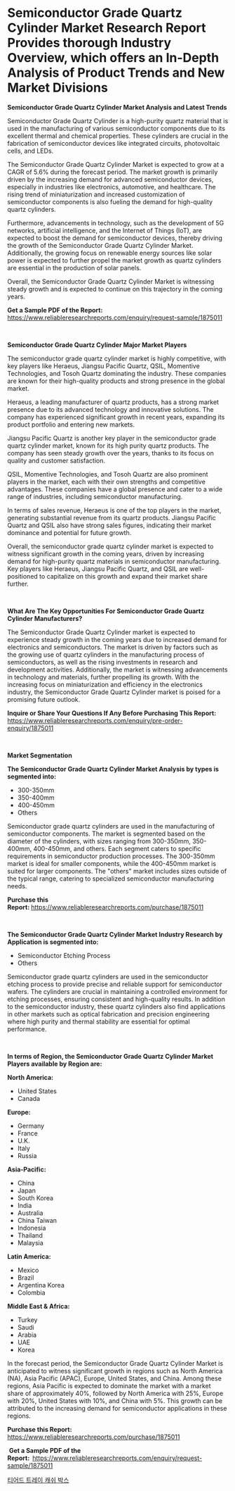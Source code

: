 <p><h1>Semiconductor Grade Quartz Cylinder Market Research Report Provides thorough Industry Overview, which offers an In-Depth Analysis of Product Trends and New Market Divisions</h1></p><p><strong>Semiconductor Grade Quartz Cylinder Market Analysis and Latest Trends</strong></p>
<p><p>Semiconductor Grade Quartz Cylinder is a high-purity quartz material that is used in the manufacturing of various semiconductor components due to its excellent thermal and chemical properties. These cylinders are crucial in the fabrication of semiconductor devices like integrated circuits, photovoltaic cells, and LEDs.</p><p>The Semiconductor Grade Quartz Cylinder Market is expected to grow at a CAGR of 5.6% during the forecast period. The market growth is primarily driven by the increasing demand for advanced semiconductor devices, especially in industries like electronics, automotive, and healthcare. The rising trend of miniaturization and increased customization of semiconductor components is also fueling the demand for high-quality quartz cylinders.</p><p>Furthermore, advancements in technology, such as the development of 5G networks, artificial intelligence, and the Internet of Things (IoT), are expected to boost the demand for semiconductor devices, thereby driving the growth of the Semiconductor Grade Quartz Cylinder Market. Additionally, the growing focus on renewable energy sources like solar power is expected to further propel the market growth as quartz cylinders are essential in the production of solar panels.</p><p>Overall, the Semiconductor Grade Quartz Cylinder Market is witnessing steady growth and is expected to continue on this trajectory in the coming years.</p></p>
<p><strong>Get a Sample PDF of the Report:&nbsp;</strong> <a href="https://www.reliableresearchreports.com/enquiry/request-sample/1875011">https://www.reliableresearchreports.com/enquiry/request-sample/1875011</a></p>
<p>&nbsp;</p>
<p><strong>Semiconductor Grade Quartz Cylinder Major Market Players</strong></p>
<p><p>The semiconductor grade quartz cylinder market is highly competitive, with key players like Heraeus, Jiangsu Pacific Quartz, QSIL, Momentive Technologies, and Tosoh Quartz dominating the industry. These companies are known for their high-quality products and strong presence in the global market.</p><p>Heraeus, a leading manufacturer of quartz products, has a strong market presence due to its advanced technology and innovative solutions. The company has experienced significant growth in recent years, expanding its product portfolio and entering new markets.</p><p>Jiangsu Pacific Quartz is another key player in the semiconductor grade quartz cylinder market, known for its high purity quartz products. The company has seen steady growth over the years, thanks to its focus on quality and customer satisfaction.</p><p>QSIL, Momentive Technologies, and Tosoh Quartz are also prominent players in the market, each with their own strengths and competitive advantages. These companies have a global presence and cater to a wide range of industries, including semiconductor manufacturing.</p><p>In terms of sales revenue, Heraeus is one of the top players in the market, generating substantial revenue from its quartz products. Jiangsu Pacific Quartz and QSIL also have strong sales figures, indicating their market dominance and potential for future growth.</p><p>Overall, the semiconductor grade quartz cylinder market is expected to witness significant growth in the coming years, driven by increasing demand for high-purity quartz materials in semiconductor manufacturing. Key players like Heraeus, Jiangsu Pacific Quartz, and QSIL are well-positioned to capitalize on this growth and expand their market share further.</p></p>
<p>&nbsp;</p>
<p><strong>What Are The Key Opportunities For Semiconductor Grade Quartz Cylinder Manufacturers?</strong></p>
<p><p>The Semiconductor Grade Quartz Cylinder market is expected to experience steady growth in the coming years due to increased demand for electronics and semiconductors. The market is driven by factors such as the growing use of quartz cylinders in the manufacturing process of semiconductors, as well as the rising investments in research and development activities. Additionally, the market is witnessing advancements in technology and materials, further propelling its growth. With the increasing focus on miniaturization and efficiency in the electronics industry, the Semiconductor Grade Quartz Cylinder market is poised for a promising future outlook.</p></p>
<p><strong>Inquire or Share Your Questions If Any Before Purchasing This Report:</strong> <a href="https://www.reliableresearchreports.com/enquiry/pre-order-enquiry/1875011">https://www.reliableresearchreports.com/enquiry/pre-order-enquiry/1875011</a></p>
<p>&nbsp;</p>
<p><strong>Market Segmentation</strong></p>
<p><strong>The Semiconductor Grade Quartz Cylinder Market Analysis by types is segmented into:</strong></p>
<p><ul><li>300-350mm</li><li>350-400mm</li><li>400-450mm</li><li>Others</li></ul></p>
<p><p>Semiconductor grade quartz cylinders are used in the manufacturing of semiconductor components. The market is segmented based on the diameter of the cylinders, with sizes ranging from 300-350mm, 350-400mm, 400-450mm, and others. Each segment caters to specific requirements in semiconductor production processes. The 300-350mm market is ideal for smaller components, while the 400-450mm market is suited for larger components. The "others" market includes sizes outside of the typical range, catering to specialized semiconductor manufacturing needs.</p></p>
<p><strong>Purchase this Report:&nbsp;</strong><a href="https://www.reliableresearchreports.com/purchase/1875011">https://www.reliableresearchreports.com/purchase/1875011</a></p>
<p>&nbsp;</p>
<p><strong>The Semiconductor Grade Quartz Cylinder Market Industry Research by Application is segmented into:</strong></p>
<p><ul><li>Semiconductor Etching Process</li><li>Others</li></ul></p>
<p><p>Semiconductor grade quartz cylinders are used in the semiconductor etching process to provide precise and reliable support for semiconductor wafers. The cylinders are crucial in maintaining a controlled environment for etching processes, ensuring consistent and high-quality results. In addition to the semiconductor industry, these quartz cylinders also find applications in other markets such as optical fabrication and precision engineering where high purity and thermal stability are essential for optimal performance.</p></p>
<p>&nbsp;</p>
<p><strong>In terms of Region, the Semiconductor Grade Quartz Cylinder Market Players available by Region are:</strong></p>
<p>
    <p> <strong> North America: </strong>
        <ul>
            <li>United States</li>
            <li>Canada</li>
        </ul>
        </p> 
    <p> <strong> Europe: </strong>
        <ul>
            <li>Germany</li>
            <li>France</li>
            <li>U.K.</li>
            <li>Italy</li>
            <li>Russia</li>
        </ul>
        </p> 
    <p> <strong> Asia-Pacific: </strong>
        <ul>
            <li>China</li>
            <li>Japan</li>
            <li>South Korea</li>
            <li>India</li>
            <li>Australia</li>
            <li>China Taiwan</li>
            <li>Indonesia</li>
            <li>Thailand</li>
            <li>Malaysia</li>
        </ul>
        </p> 
    <p> <strong> Latin America: </strong>
        <ul>
            <li>Mexico</li>
            <li>Brazil</li>
            <li>Argentina Korea</li>
            <li>Colombia</li>
        </ul>
        </p> 
    <p> <strong> Middle East & Africa: </strong>
        <ul>
            <li>Turkey</li>
            <li>Saudi</li>
            <li>Arabia</li>
            <li>UAE</li>
            <li>Korea</li>
        </ul>
    </p>
    </p>
<p><p>In the forecast period, the Semiconductor Grade Quartz Cylinder Market is anticipated to witness significant growth in regions such as North America (NA), Asia Pacific (APAC), Europe, United States, and China. Among these regions, Asia Pacific is expected to dominate the market with a market share of approximately 40%, followed by North America with 25%, Europe with 20%, United States with 10%, and China with 5%. This growth can be attributed to the increasing demand for semiconductor applications in these regions.</p></p>
<p><strong>Purchase this Report: </strong><a href="https://www.reliableresearchreports.com/purchase/1875011">https://www.reliableresearchreports.com/purchase/1875011</a></p>
<p>&nbsp;<strong>Get a Sample PDF of the Report:&nbsp;&nbsp;</strong><a href="https://www.reliableresearchreports.com/enquiry/request-sample/1875011">https://www.reliableresearchreports.com/enquiry/request-sample/1875011</a></p>
<p><strong></strong></p>
<p><p><a href="https://github.com/royErdmtyan906778/Market-Research-Report-List-1/blob/main/336675412742.md">티어드 트레이 캐쉬 박스</a></p></p>